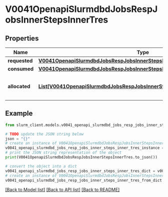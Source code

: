 # V0041OpenapiSlurmdbdJobsRespJobsInnerStepsInnerTres


## Properties

Name | Type | Description | Notes
------------ | ------------- | ------------- | -------------
**requested** | [**V0041OpenapiSlurmdbdJobsRespJobsInnerStepsInnerTresRequested**](V0041OpenapiSlurmdbdJobsRespJobsInnerStepsInnerTresRequested.md) |  | [optional] 
**consumed** | [**V0041OpenapiSlurmdbdJobsRespJobsInnerStepsInnerTresConsumed**](V0041OpenapiSlurmdbdJobsRespJobsInnerStepsInnerTresConsumed.md) |  | [optional] 
**allocated** | [**List[V0041OpenapiSlurmdbdJobsRespJobsInnerStepsInnerTresRequestedMaxInner]**](V0041OpenapiSlurmdbdJobsRespJobsInnerStepsInnerTresRequestedMaxInner.md) | Trackable resources allocated to the step | [optional] 

## Example

```python
from slurm_client.models.v0041_openapi_slurmdbd_jobs_resp_jobs_inner_steps_inner_tres import V0041OpenapiSlurmdbdJobsRespJobsInnerStepsInnerTres

# TODO update the JSON string below
json = "{}"
# create an instance of V0041OpenapiSlurmdbdJobsRespJobsInnerStepsInnerTres from a JSON string
v0041_openapi_slurmdbd_jobs_resp_jobs_inner_steps_inner_tres_instance = V0041OpenapiSlurmdbdJobsRespJobsInnerStepsInnerTres.from_json(json)
# print the JSON string representation of the object
print(V0041OpenapiSlurmdbdJobsRespJobsInnerStepsInnerTres.to_json())

# convert the object into a dict
v0041_openapi_slurmdbd_jobs_resp_jobs_inner_steps_inner_tres_dict = v0041_openapi_slurmdbd_jobs_resp_jobs_inner_steps_inner_tres_instance.to_dict()
# create an instance of V0041OpenapiSlurmdbdJobsRespJobsInnerStepsInnerTres from a dict
v0041_openapi_slurmdbd_jobs_resp_jobs_inner_steps_inner_tres_from_dict = V0041OpenapiSlurmdbdJobsRespJobsInnerStepsInnerTres.from_dict(v0041_openapi_slurmdbd_jobs_resp_jobs_inner_steps_inner_tres_dict)
```
[[Back to Model list]](../README.md#documentation-for-models) [[Back to API list]](../README.md#documentation-for-api-endpoints) [[Back to README]](../README.md)


